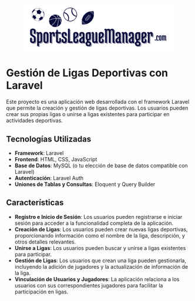 <p align="center"><a href="https://laravel.com" target="_blank"><img src="/public/img/SportsLeagueManager.png" width="400" alt="Laravel Logo"></a></p>

# Gestión de Ligas Deportivas con Laravel

Este proyecto es una aplicación web desarrollada con el framework Laravel que permite la creación y gestión de ligas deportivas. Los usuarios pueden crear sus propias ligas o unirse a ligas existentes para participar en actividades deportivas.

## Tecnologías Utilizadas

- **Framework**: Laravel
- **Frontend**: HTML, CSS, JavaScript
- **Base de Datos**: MySQL (o tu elección de base de datos compatible con Laravel)
- **Autenticación**: Laravel Auth
- **Uniones de Tablas y Consultas**: Eloquent y Query Builder

## Características

- **Registro e Inicio de Sesión**: Los usuarios pueden registrarse e iniciar sesión para acceder a la funcionalidad completa de la aplicación.
- **Creación de Ligas**: Los usuarios pueden crear nuevas ligas deportivas, proporcionando información como el nombre de la liga, descripción, y otros detalles relevantes.
- **Unirse a Ligas**: Los usuarios pueden buscar y unirse a ligas existentes para participar.
- **Gestión de Ligas**: Los usuarios que crean una liga pueden gestionarla, incluyendo la adición de jugadores y la actualización de información de la liga.
- **Vinculación de Usuarios y Jugadores**: La aplicación relaciona a los usuarios con sus correspondientes jugadores para facilitar la participación en ligas.

